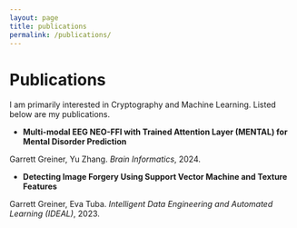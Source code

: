 ```yaml
---
layout: page
title: publications
permalink: /publications/
---
```


<h1 class="header"> Publications </h1>

I am primarily interested in Cryptography and Machine Learning. Listed below are my publications.

* **Multi-modal EEG NEO-FFI with Trained Attention Layer (MENTAL) for Mental Disorder Prediction**

Garrett Greiner, Yu Zhang. *Brain Informatics*, 2024.

* **Detecting Image Forgery Using Support Vector Machine and Texture Features**

Garrett Greiner, Eva Tuba. *Intelligent Data Engineering and Automated Learning (IDEAL)*, 2023.